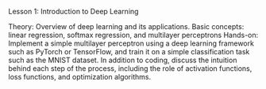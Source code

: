 Lesson 1: Introduction to Deep Learning

Theory: Overview of deep learning and its applications. Basic concepts: linear regression, softmax regression, and multilayer perceptrons
Hands-on: Implement a simple multilayer perceptron using a deep learning framework such as PyTorch or TensorFlow, and train it on a simple classification task such as the MNIST dataset. In addition to coding, discuss the intuition behind each step of the process, including the role of activation functions, loss functions, and optimization algorithms.